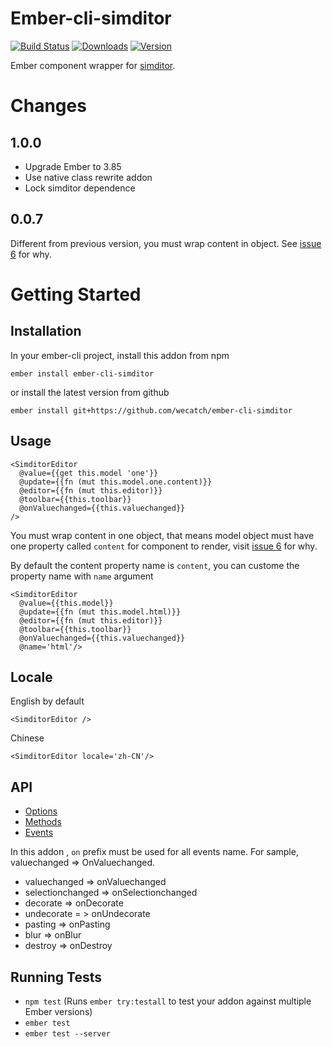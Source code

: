 # Ember-cli-simditor

[![Build Status](https://travis-ci.org/wecatch/ember-cli-simditor.svg?branch=master)](https://travis-ci.org/wecatch/ember-cli-simditor)
[![Downloads](https://img.shields.io/npm/dt/ember-cli-simditor.svg)](https://www.npmjs.com/package/ember-cli-simditor)
[![Version](https://img.shields.io/npm/v/ember-cli-simditor.svg)](https://www.npmjs.com/package/ember-cli-simditor)

Ember component wrapper for [simditor](https://github.com/mycolorway/simditor).

# Changes

## 1.0.0

- Upgrade Ember to 3.85
- Use native class rewrite addon
- Lock simditor dependence

## 0.0.7

Different from previous version, you must wrap content in object. See [issue 6](https://github.com/wecatch/ember-cli-simditor/issues/6) for why.

# Getting Started

## Installation

In your ember-cli project, install this addon from npm 

```
ember install ember-cli-simditor
```

or install the latest version from github

```
ember install git+https://github.com/wecatch/ember-cli-simditor
```


## Usage

```
<SimditorEditor
  @value={{get this.model 'one'}}
  @update={{fn (mut this.model.one.content)}}
  @editor={{fn (mut this.editor)}}
  @toolbar={{this.toolbar}}
  @onValuechanged={{this.valuechanged}}
/>
```

You must wrap content in one object, that means model object must have one property called `content` for component to render, visit [issue 6](https://github.com/wecatch/ember-cli-simditor/issues/6) for why.

By default the content property name is `content`, you can custome the property name with `name` argument


```
<SimditorEditor 
  @value={{this.model}}
  @update={{fn (mut this.model.html)}}
  @editor={{fn (mut this.editor)}}
  @toolbar={{this.toolbar}}
  @onValuechanged={{this.valuechanged}}
  @name='html'/>
```

## Locale

English by default

```
<SimditorEditor />
```

Chinese

```
<SimditorEditor locale='zh-CN'/>
```

## API

- [Options](http://simditor.tower.im/docs/doc-config.html)
- [Methods](http://simditor.tower.im/docs/doc-method.html)
- [Events](http://simditor.tower.im/docs/doc-event.html)


In this addon , `on` prefix must be used for all events name. For sample, valuechanged => OnValuechanged.

- valuechanged => onValuechanged
- selectionchanged => onSelectionchanged
- decorate => onDecorate
- undecorate = > onUndecorate
- pasting => onPasting
- blur => onBlur
- destroy => onDestroy


## Running Tests

* `npm test` (Runs `ember try:testall` to test your addon against multiple Ember versions)
* `ember test`
* `ember test --server`

